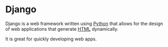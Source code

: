 # Django

Django is a web framework written using [Python](/wiki/Python) that allows for the design of web applications that generate [HTML](/wiki/HTML) dynamically.

It is great for quickly developing web apps.